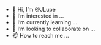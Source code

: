 - 👋 Hi, I’m @JLupe
- 👀 I’m interested in ...
- 🌱 I’m currently learning ...
- 💞️ I’m looking to collaborate on ...
- 📫 How to reach me ...

<!---
JLupe/JLupe is a ✨ special ✨ repository because its `README.md` (this file) appears on your GitHub profile.
You can click the Preview link to take a look at your changes.
--->

